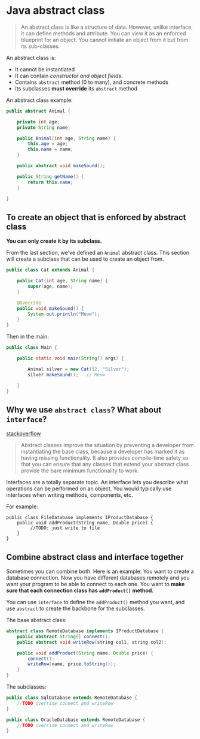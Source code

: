 # Java abstract class

> An abstract class is like a structure of data. However, unlike interface, it can define methods and attribute. You can view it as an enforced blueprint for an object. You cannot initiate an object from it but from its sub-classes.

An abstract class is:
- It cannot be instantiated
- It can contain *constructor and object fields*.
- Contains `abstract` method (0 to many), and concrete methods
- Its subclasses **must override** its `abstract` method

An abstract class example:
```java
public abstract Animal {

    private int age;
    private String name;

    public Animal(int age, String name) {
        this.age = age;
        this.name = name;
    }

    public abstract void makeSound();

    public String getName() {
        return this.name;
    }

}
```

## To create an object that is enforced by abstract class 

**You can only create it by its subclass.** 

From the last section, we've defined an `Animal` abstract class. This section will create a subclass that can be used to create an object from.

```java
public class Cat extends Animal {

    public Cat(int age, String name) {
        super(age, name);
    }

    @Override
    public void makeSound() {
        System.out.println("Meow");
    }
}
```

Then in the main:
```java
public class Main {

    public static void main(String[] args) {

        Animal silver = new Cat(12, "Silver");
        silver.makeSound();   // Meow

    }
}
```

## Why we use `abstract class`? What about `interface`?

[stackoverflow](https://softwareengineering.stackexchange.com/a/152785) 

> Abstract classes improve the situation by preventing a developer from instantiating the base class, because a developer has marked it as having missing functionality. It also provides compile-time safety so that you can ensure that any classes that extend your abstract class provide the bare minimum functionality to work.

Interfaces are a totally separate topic. An interface lets you describe what operations can be performed on an object. You would typically use interfaces when writing methods, components, etc.

For example:
```
public class FileDatabase implements IProductDatabase {
    public void addProduct(String name, Double price) {
         //TODO: just write to file
    }
}
```

## Combine abstract class and interface together
Sometimes you can combine both. Here is an example:
You want to create a database connection. Now you have different databases remotely and you want your program to be able to connect to each one. You want to **make sure that each connection class has `addProduct()` method.** 

You can use `interface` to define the `addProduct()` method you want, and use `abstract` to create the backbone for the subclasses.

The base abstract class:
```java
abstract class RemoteDatabase implements IProductDatabase { 
    public abstract String[] connect();
    public abstract void writeRow(string col1, string col2);

    public void addProduct(String name, Double price) {
        connect();
        writeRow(name, price.toString());
    }
}
```

The subclasses:
```java
public class SqlDatabase extends RemoteDatabase {
    //TODO override connect and writeRow
}

public class OracleDatabase extends RemoteDatabase { 
    //TODO override connect and writeRow
}
```

